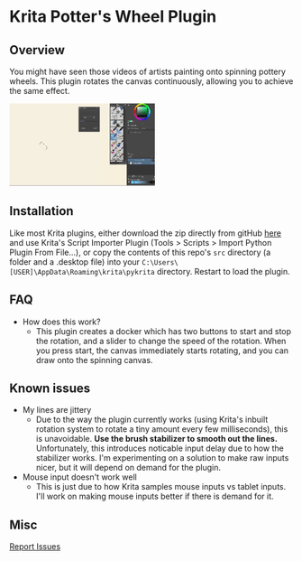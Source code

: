 # Krita Potter's Wheel Plugin

## Overview

You might have seen those videos of artists painting onto spinning pottery wheels. This plugin rotates the canvas continuously, allowing you to achieve the same effect.

![Pottery Wheel Demo](kritapotterywheeldemo.gif)

## Installation

Like most Krita plugins, either download the zip directly from gitHub [here](https://github.com/RainbowPangolin/kritapotterswheel/raw/main/potterywheel.zip) and use Krita's Script Importer Plugin (Tools > Scripts > Import Python Plugin From File...), or copy the contents of this repo's `src` directory (a folder and a .desktop file) into your `C:\Users\[USER]\AppData\Roaming\krita\pykrita` directory. Restart to load the plugin.

## FAQ

- How does this work?
  - This plugin creates a docker which has two buttons to start and stop the rotation, and a slider to change the speed of the rotation. When you press start, the canvas immediately starts rotating, and you can draw onto the spinning canvas.


## Known issues

- My lines are jittery
  - Due to the way the plugin currently works (using Krita's inbuilt rotation system to rotate a tiny amount every few milliseconds), this is unavoidable. **Use the brush stabilizer to smooth out the lines.** Unfortunately, this introduces noticable input delay due to how the stabilizer works. I'm experimenting on a solution to make raw inputs nicer, but it will depend on demand for the plugin.
- Mouse input doesn't work well
  - This is just due to how Krita samples mouse inputs vs tablet inputs. I'll work on making mouse inputs better if there is demand for it. 

## Misc

[Report Issues](https://github.com/RainbowPangolin/kritapotterswheel/issues)
